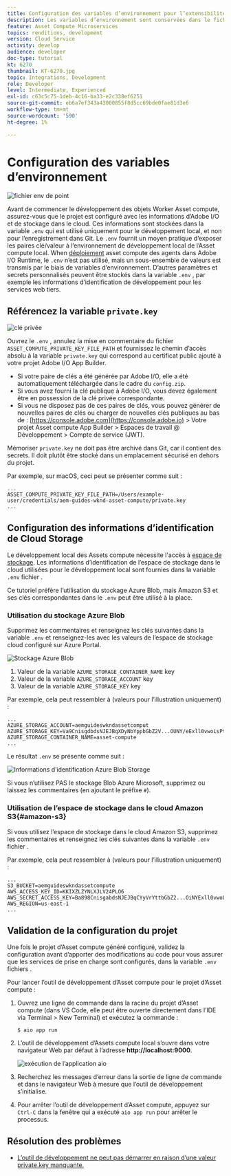 ```yaml
---
title: Configuration des variables d’environnement pour l’extensibilité des Assets compute
description: Les variables d’environnement sont conservées dans le fichier .env pour le développement local et sont utilisées pour fournir des informations d’identification d’Adobe I/O et des informations d’identification de l’espace de stockage requises pour le développement local.
feature: Asset Compute Microservices
topics: renditions, development
version: Cloud Service
activity: develop
audience: developer
doc-type: tutorial
kt: 6270
thumbnail: KT-6270.jpg
topic: Integrations, Development
role: Developer
level: Intermediate, Experienced
exl-id: c63c5c75-1deb-4c16-ba33-e2c338ef6251
source-git-commit: eb6a7ef343a43000855f8d5cc69bde0fae81d3e6
workflow-type: tm+mt
source-wordcount: '590'
ht-degree: 1%

---
```


# Configuration des variables d’environnement 

![fichier env de point](assets/environment-variables/dot-env-file.png)

Avant de commencer le développement des objets Worker Asset compute, assurez-vous que le projet est configuré avec les informations d’Adobe I/O et de stockage dans le cloud. Ces informations sont stockées dans la variable `.env`  qui est utilisé uniquement pour le développement local, et non pour l’enregistrement dans Git. Le `.env` fournit un moyen pratique d’exposer les paires clé/valeur à l’environnement de développement local de l’Asset compute local. When [déploiement](../deploy/runtime.md) asset compute des agents dans Adobe I/O Runtime, le `.env` n’est pas utilisé, mais un sous-ensemble de valeurs est transmis par le biais de variables d’environnement. D’autres paramètres et secrets personnalisés peuvent être stockés dans la variable `.env` , par exemple les informations d’identification de développement pour les services web tiers.

## Référencez la variable `private.key`

![clé privée](assets/environment-variables/private-key.png)

Ouvrez le `.env` , annulez la mise en commentaire du fichier `ASSET_COMPUTE_PRIVATE_KEY_FILE_PATH` et fournissez le chemin d’accès absolu à la variable `private.key` qui correspond au certificat public ajouté à votre projet Adobe I/O App Builder.

+ Si votre paire de clés a été générée par Adobe I/O, elle a été automatiquement téléchargée dans le cadre du  `config.zip`.
+ Si vous avez fourni la clé publique à Adobe I/O, vous devez également être en possession de la clé privée correspondante.
+ Si vous ne disposez pas de ces paires de clés, vous pouvez générer de nouvelles paires de clés ou charger de nouvelles clés publiques au bas de :
   [https://console.adobe.com](https://console.adobe.io) > Votre projet Asset compute App Builder > Espaces de travail @ Développement > Compte de service (JWT).

Mémoriser `private.key` ne doit pas être archivé dans Git, car il contient des secrets. Il doit plutôt être stocké dans un emplacement sécurisé en dehors du projet.

Par exemple, sur macOS, ceci peut se présenter comme suit :

```
...
ASSET_COMPUTE_PRIVATE_KEY_FILE_PATH=/Users/example-user/credentials/aem-guides-wknd-asset-compute/private.key
...
```

## Configuration des informations d’identification de Cloud Storage

Le développement local des Assets compute nécessite l&#39;accès à [espace de stockage](../set-up/accounts-and-services.md#cloud-storage). Les informations d’identification de l’espace de stockage dans le cloud utilisées pour le développement local sont fournies dans la variable `.env` fichier .

Ce tutoriel préfère l’utilisation du stockage Azure Blob, mais Amazon S3 et ses clés correspondantes dans le `.env` peut être utilisé à la place.

### Utilisation du stockage Azure Blob

Supprimez les commentaires et renseignez les clés suivantes dans la variable `.env` et renseignez-les avec les valeurs de l’espace de stockage cloud configuré sur Azure Portal.

![Stockage Azure Blob](./assets/environment-variables/azure-portal-credentials.png)

1. Valeur de la variable `AZURE_STORAGE_CONTAINER_NAME` key
1. Valeur de la variable `AZURE_STORAGE_ACCOUNT` key
1. Valeur de la variable `AZURE_STORAGE_KEY` key

Par exemple, cela peut ressembler à (valeurs pour l’illustration uniquement) :

```
...
AZURE_STORAGE_ACCOUNT=aemguideswkndassetcomput
AZURE_STORAGE_KEY=Va9CnisgdbdsNJEJBqXDyNbYppbGbZ2V...OUNY/eExll0vwoLsPt/OvbM+B7pkUdpEe7zJhg==
AZURE_STORAGE_CONTAINER_NAME=asset-compute
...
```

Le résultat `.env` se présente comme suit :

![Informations d’identification Azure Blob Storage](assets/environment-variables/cloud-storage-credentials.png)

Si vous n’utilisez PAS le stockage Blob Azure Microsoft, supprimez ou laissez les commentaires (en ajoutant le préfixe `#`).

### Utilisation de l’espace de stockage dans le cloud Amazon S3{#amazon-s3}

Si vous utilisez l’espace de stockage dans le cloud Amazon S3, supprimez les commentaires et renseignez les clés suivantes dans la variable `.env` fichier .

Par exemple, cela peut ressembler à (valeurs pour l’illustration uniquement) :

```
...
S3_BUCKET=aemguideswkndassetcompute
AWS_ACCESS_KEY_ID=KKIXZLZYNLXJLV24PLO6
AWS_SECRET_ACCESS_KEY=Ba898CnisgabdsNJEJBqCYyVrYttbGbZ2...OiNYExll0vwoLsPtOv
AWS_REGION=us-east-1
...
```

## Validation de la configuration du projet

Une fois le projet d’Asset compute généré configuré, validez la configuration avant d’apporter des modifications au code pour vous assurer que les services de prise en charge sont configurés, dans la variable `.env` fichiers .

Pour lancer l’outil de développement d’Asset compute pour le projet d’Asset compute :

1. Ouvrez une ligne de commande dans la racine du projet d’Asset compute (dans VS Code, elle peut être ouverte directement dans l’IDE via Terminal > New Terminal) et exécutez la commande :

   ```
   $ aio app run
   ```

1. L’outil de développement d’Assets compute local s’ouvre dans votre navigateur Web par défaut à l’adresse __http://localhost:9000__.

   ![exécution de l’application aio](assets/environment-variables/aio-app-run.png)

1. Recherchez les messages d’erreur dans la sortie de ligne de commande et dans le navigateur Web à mesure que l’outil de développement s’initialise.
1. Pour arrêter l’outil de développement d’Asset compute, appuyez sur `Ctrl-C` dans la fenêtre qui a exécuté `aio app run` pour arrêter le processus.

## Résolution des problèmes

+ [L’outil de développement ne peut pas démarrer en raison d’une valeur private.key manquante.](../troubleshooting.md#missing-private-key)

